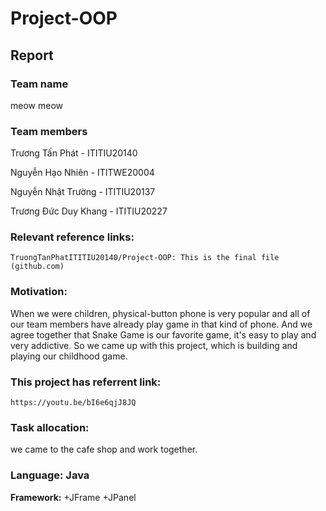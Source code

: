 # Project-OOP
## Report
  
### Team name

meow meow

### Team members 
  
  Trương Tấn Phát - ITITIU20140
  
  Nguyễn Hạo Nhiên - ITITWE20004
  
  Nguyễn Nhật Trường - ITITIU20137
  
  Trương Đức Duy Khang - ITITIU20227


### Relevant reference links:

`TruongTanPhatITITIU20140/Project-OOP: This is the final file (github.com)`

### Motivation:

When we were children, physical-button phone is very popular and all of our team members have already play game in that kind of phone. And we agree together that Snake Game is our favorite game, it's easy to play and very addictive. So we came up with this project, which is building and playing our childhood game. 

### This project has referrent link:
`https://youtu.be/bI6e6qjJ8JQ`

### Task allocation:
we came to the cafe shop and work together.

### Language: Java

**Framework:**
+JFrame 
+JPanel

